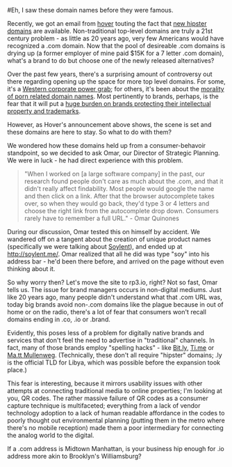 #Eh, I saw these domain names before they were famous. 

Recently, we got an email from [hover](http://hover.com/) touting the fact that [new hipster domains](http://www.hover.com/blog/on-sale-now-hipster-domains/) are available.  Non-traditional top-level domains are truly a 21st century problem - as little as 20 years ago, very few Americans would have recognized a .com domain.  Now that the pool of desireable .com domains is drying up (a former employer of mine paid $15K for a 7 letter .com domain), what's a brand to do but choose one of the newly released alternatives?

Over the past few years, there's a surprising amount of controversy out there regarding opening up the space for more top level domains.  For some, it's a [Western corporate power grab](http://www.theverge.com/2013/7/18/4533740/icann-signs-first-four-gtld); for others, it's been about the [morality of porn related domain names](http://www.theregister.co.uk/2012/07/12/icann_gtld_expansion_religious_war/).  Most pertinently to brands, perhaps, is the fear that it will put a [huge burden on brands protecting their intellectual property and trademarks](https://docs.google.com/viewer?a=v&q=cache:5DFH7JsZj5EJ:www.ana.net/getfile/17269+ANA+Defensive+Registration&hl=en&gl=us&pid=bl&srcid=ADGEESgw8zwmCSpnkIo1nKPgAlXw2GUA7ce_EIgg-fetExmGpK1_NGkfjYLOjeAbvuIDQJL1G1A4n_8Pr9ogq-_1tRUketIC0vUxYILk9_sOAx6TkmvmLclEBD2pTRb1Akv2RBpnluf7&sig=AHIEtbRWN-b8W_RnAjyWXFYNoEfJkWVvLg).

However, as Hover's announcement above shows, the scene is set and these domains are here to stay.  So what to do with them?

We wondered how these domains held up from a consumer-behavoir standpoint, so we decided to ask Omar, our Director of Strategic Planning.  We were in luck - he had direct experience with this problem.  

> "When I worked on [a large software company] in the past, our research found people don't care as much about the .com, and that it didn't really affect findability.  Most people would google the name and then click on a link.  After that the browser autocomplete takes over, so when they would go back, they'd type 3 or 4 letters and choose the right link from the autocomplete drop down.  Consumers rarely have to remember a full URL." - Omar Quinones

During our discussion, Omar tested this on himself by accident.  We wandered off on a tangent about the creation of unique product names (specifically we were talking about [Soylent](http://soylent.me/)), and ended up at http://soylent.me/.  Omar realized that all he did was type "soy" into his address bar - he'd been there before, and arrived on the page without even thinking about it.

So why worry then?  Let's move the site to rp3.io, right?  Not so fast, Omar tells us.  The issue for brand managers occurs in non-digital mediums.  Just like 20 years ago, many people didn't understand what that .com URL was, today big brands avoid non-.com domains like the plague because in out of home or on the radio, there's a lot of fear that consumers won't recall domains ending in .co, .io or .brand.  

Evidently, this poses less of a problem for digitally native brands and services that don't feel the need to advertise in "traditional" channels.  In fact, many of those brands employ "spelling hacks" - like [Bit.ly](http://bit.ly/), [Ti.me](http://ti.me/) or [Ma.tt Mullenweg](http://ma.tt/). (Technically, these don't all require "hipster" domains; .ly is the official TLD for Libya, which was possible before the expansion took place.)

This fear is interesting, because it mirrors usability issues with other attempts at connecting traditional media to online properties; I'm looking at you, QR codes.  The rather massive failure of QR codes as a consumer capture technique is multifaceted; everything from a lack of vendor technology adoption to a lack of human readable affordance in the codes to poorly thought out environmental planning (putting them in the metro where there's no mobile reception) made them a poor intermediary for connecting the analog world to the digital.

If a .com address is Midtown Manhattan, is your business hip enough for .io address more akin to Brooklyn's Williamsburg?